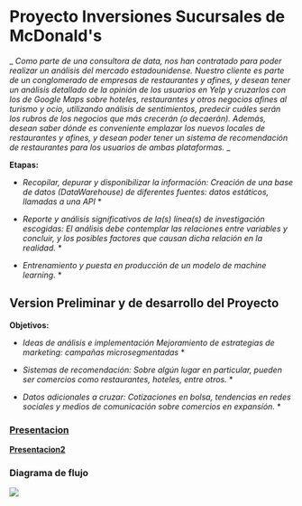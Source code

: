 # Proyecto Inversiones Sucursales de McDonald's

_ _Como parte de una consultora de data, nos han contratado para poder realizar un análisis del mercado estadounidense. Nuestro cliente es parte de un conglomerado de empresas de restaurantes y afines, y desean tener un análisis detallado de la opinión de los usuarios en Yelp y cruzarlos con los de Google Maps sobre hoteles, restaurantes y otros negocios afines al turismo y ocio, utilizando análisis de sentimientos, predecir cuáles serán los rubros de los negocios que más crecerán (o decaerán). Además, desean saber dónde es conveniente emplazar los nuevos locales de restaurantes y afines, y desean poder tener un sistema de recomendación de restaurantes para los usuarios de ambas plataformas._ _

**Etapas:**

* *Recopilar, depurar y disponibilizar la información: Creación de una base de datos (DataWarehouse) de diferentes fuentes: datos estáticos, llamadas a una API* *

* *Reporte y análisis significativos de la(s) línea(s) de investigación escogidas: El análisis debe contemplar las relaciones entre variables y concluir, y los posibles factores que causan dicha relación en la realidad.* *

* *Entrenamiento y puesta en producción de un modelo de machine learning.* *



## Version Preliminar y de desarrollo del Proyecto

**Objetivos:**

* *Ideas de análisis e implementación
Mejoramiento de estrategias de marketing: campañas microsegmentadas* *

* *Sistemas de recomendación: Sobre algún lugar en particular, pueden ser comercios como restaurantes, hoteles, entre otros.* *

* *Datos adicionales a cruzar: Cotizaciones en bolsa, tendencias en redes sociales y medios de comunicación sobre comercios en expansíón.* *

### **[Presentacion](https://docs.google.com/presentation/d/e/2PACX-1vTvCdNsIPGexhnbZfUPBSJHq5Q9-U8tF7SCfvxbehXp3W8IIWt--60nTJI_7Tqfg5nLvQT8jp_LMnqipub?start=false&loop=false&delayms=3000)**

**[Presentacion2](https://docs.google.com/presentation/d/1AqdPBUbrj7Y9bt3_28d5L6RN1lyiqnRadukq2MZgYDs/edit?usp=sharing)**


### **Diagrama de flujo**
 ![](https://github.com/Datalogia/ProyectoG_12/blob/main/src/diagrama%20flujo.png)
